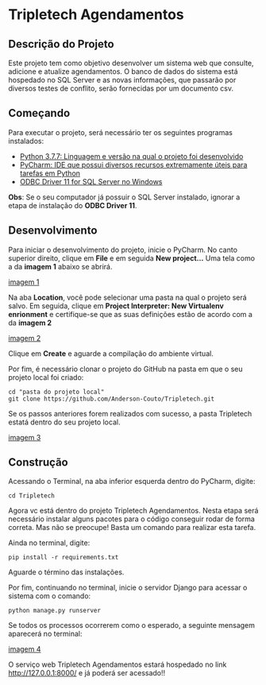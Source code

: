 # Tripletech Agendamentos

## Descrição do Projeto

Este projeto tem como objetivo desenvolver um sistema web que consulte, adicione e atualize agendamentos. O banco de dados do sistema está
hospedado no SQL Server e as novas informações, que passarão por diversos testes de conflito, serão fornecidas por um documento csv. 

## Começando

Para executar o projeto, será necessário ter os seguintes programas instalados:

- [Python 3.7.7: Linguagem e versão na qual o projeto foi desenvolvido](https://www.python.org/downloads/release/python-377/.html)
- [PyCharm: IDE que possui diversos recursos extremamente úteis para tarefas em Python](https://www.python.org/downloads/release/python-377/.html)
- [ODBC Driver 11 for SQL Server no Windows](https://docs.microsoft.com/pt-br/sql/connect/odbc/windows/release-notes-odbc-sql-server-windows?view=sql-server-ver15#previous-releases)

**Obs**: Se o seu computador já possuir o SQL Server instalado, ignorar a etapa de instalação do **ODBC Driver 11**.

## Desenvolvimento

Para iniciar o desenvolvimento do projeto, inicie o PyCharm. No canto superior direito, clique em **File** e em seguida **New project...**
Uma tela como a da **imagem 1** abaixo se abrirá.

[imagem 1](https://prnt.sc/sc6ule)

Na aba **Location**, você pode selecionar uma pasta na qual o projeto será salvo.
Em seguida, clique em **Project Interpreter: New Virtualenv enrionment** e certifique-se que as suas definições estão de acordo com a da **imagem 2**

[imagem 2](https://prnt.sc/sc6wlx)

Clique em **Create** e aguarde a compilação do ambiente virtual.

Por fim, é necessário clonar o projeto do GitHub na pasta em que o seu projeto local foi criado:

```shell
cd "pasta do projeto local"
git clone https://github.com/Anderson-Couto/Tripletech.git
```

Se os passos anteriores forem realizados com sucesso, a pasta Tripletech estatá dentro do seu projeto local.

[imagem 3](https://prnt.sc/sc779b)

## Construção

Acessando o Terminal, na aba inferior esquerda dentro do PyCharm, digite:
```shell
cd Tripletech
```
Agora vc está dentro do projeto Tripletech Agendamentos. 
Nesta etapa será necessário instalar alguns pacotes para o código conseguir rodar de forma correta.
Mas não se preocupe! Basta um comando para realizar esta tarefa.

Ainda no terminal, digite:
```shell
pip install -r requirements.txt
```
Aguarde o término das instalações.

Por fim, continuando no terminal, inicie o servidor Django para acessar o sistema com o comando:
```shell
python manage.py runserver
```
Se todos os processos ocorrerem como o esperado, a seguinte mensagem aparecerá no terminal:

[imagem 4](https://prnt.sc/sc7lrp)

O serviço web Tripletech Agendamentos estará hospedado no link http://127.0.0.1:8000/ e já poderá ser acessado!!
